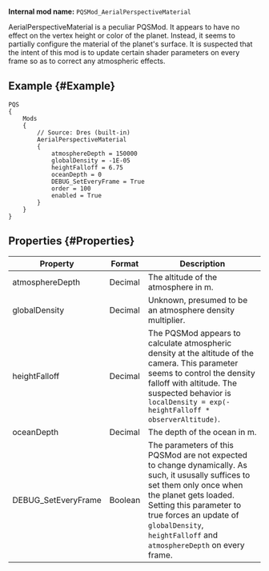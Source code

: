 **Internal mod name:** `PQSMod_AerialPerspectiveMaterial`

AerialPerspectiveMaterial is a peculiar PQSMod. It appears to have no effect on the vertex height or color of the planet. Instead, it seems to partially configure the material of the planet's surface. It is suspected that the intent of this mod is to update certain shader parameters on every frame so as to correct any atmospheric effects.

## Example {#Example}
```
PQS
{
    Mods
    {
        // Source: Dres (built-in)
        AerialPerspectiveMaterial
        {
            atmosphereDepth = 150000
            globalDensity = -1E-05
            heightFalloff = 6.75
            oceanDepth = 0
            DEBUG_SetEveryFrame = True
            order = 100
            enabled = True
        }
    }
}
```

## Properties {#Properties}

|Property|Format|Description|
|--------|------|-----------|
|atmosphereDepth|Decimal|The altitude of the atmosphere in m.|
|globalDensity|Decimal|Unknown, presumed to be an atmosphere density multiplier.|
|heightFalloff|Decimal|The PQSMod appears to calculate atmospheric density at the altitude of the camera. This parameter seems to control the density falloff with altitude. The suspected behavior is `localDensity = exp(-heightFalloff * observerAltitude)`.|
|oceanDepth|Decimal|The depth of the ocean in m.|
|DEBUG_SetEveryFrame|Boolean|The parameters of this PQSMod are not expected to change dynamically. As such, it ususally suffices to set them only once when the planet gets loaded. Setting this parameter to true forces an update of `globalDensity`, `heightFalloff` and `atmosphereDepth` on every frame.